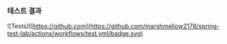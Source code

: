 ### 테스트 결과
![Tests]([https://github.com](https://github.com/marshmellow2178/spring-test-lab/actions/workflows/test.yml/badge.svg)
